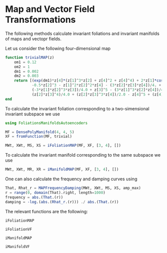 # Map and Vector Field Transformations

The following methods calculate invariant foliations and invariant manifolds of maps and vectopr fields.

Let us consider the following four-dimensional map
```julia
function trivialMAP(z)
    om1 = 0.12
    om2 = 1
    dm1 = 0.002
    dm2 = 0.003
    return [(exp(dm1)*z[4]*(z[1]^3*z[2] + z[4]^2 + z[4]^4) + 2*z[1]*cos(om1) - 2*z[2]*sin(om1))/(2.0*exp(dm1)),
            -0.5*z[2]^3 - z[1]^2*z[2]^2*z[4] - (3*z[2]*z[3]*z[4])/4. + (z[2]*cos(om1) + z[1]*sin(om1))/exp(dm1),
            (-3*z[1]*z[2]^3*z[3])/4.0 + z[3]^5 - (3*z[1]^3*z[2]*z[4])/4.0 + (z[3]*cos(om2) - z[4]*sin(om2))/exp(dm2),
            (z[2]*z[3]^4)/4.0 + (z[2]*z[3]^3*z[4])/2.0 - z[4]^5 + (z[4]*cos(om2) + z[3]*sin(om2))/exp(dm2)]
end
```
To calculate the invariant foliation corresponding to a two-simensional invariant subspace we use
```julia
using FoliationsManifoldsAutoencoders

MF = DensePolyManifold(4, 4, 5)
XF = fromFunction(MF, trivial)

MWt, XWt, MS, XS = iFoliationMAP(MF, XF, [3, 4], [])
```
To calculate the invariant manifold corresponding to the same subspace we use
```julia
MWt, XWt, MR, XR = iManifoldMAP(MF, XF, [3, 4], [])
```
One can also calculate the frequency and damping curves using
```julia
That, Rhat_r = MAPFrequencyDamping(MWt, XWt, MS, XS, amp_max)
r = range(0, domain(That).right, length=1000)
frequency = abs.(That.(r))
damping = -log.(abs.(Rhat_r.(r))) ./ abs.(That.(r))
```

The relevant functions are the following:

```@docs
iFoliationMAP
```

```@docs
iFoliationVF
```

```@docs
iManifoldMAP
```

```@docs
iManifoldVF
```
